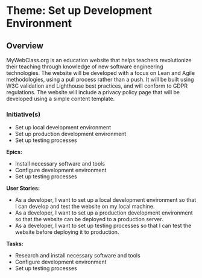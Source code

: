 # Theme: Set up Development Environment
## Overview
MyWebClass.org is an education website that helps teachers revolutionize their teaching through knowledge of new software engineering technologies. The website will be developed with a focus on Lean and Agile methodologies, using a pull process rather than a push. It will be built using W3C validation and Lighthouse best practices, and will conform to GDPR regulations. The website will include a privacy policy page that will be developed using a simple content template.

### Initiative(s)
- Set up local development environment
- Set up production development environment
- Set up testing processes

**Epics:**

- Install necessary software and tools
- Configure development environment
- Set up testing processes

**User Stories:**

- As a developer, I want to set up a local development environment so that I can develop and test the website on my local machine.
- As a developer, I want to set up a production development environment so that the website can be deployed to a production server.
- As a developer, I want to set up testing processes so that I can test the website before deploying it to production.

**Tasks:**

- Research and install necessary software and tools
- Configure development environment
- Set up testing processes
